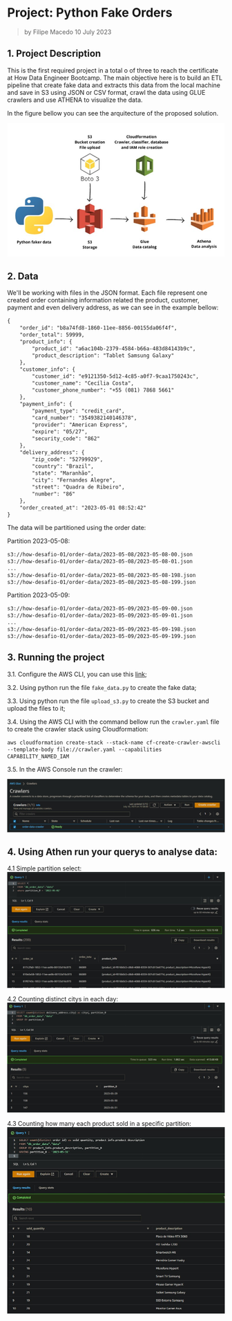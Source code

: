 # Project: Python Fake Orders

> by Filipe Macedo 10 July 2023

## 1. Project Description

This is the first required project in a total o of three to reach the certificate at How Data Engineer Bootcamp. The main objective here is to build an ETL pipeline that create fake data and extracts this data from the local machine and save in S3 using JSON or CSV format, crawl the data using GLUE crawlers and use ATHENA to visualize the data.

In the figure bellow you can see the arquitecture of the proposed solution.

![](img/pipeline.jpg)

## 2. Data

We'll be working with files in the JSON format. Each file represent one created order containing information related the product, customer, payment and even delivery address, as we can see in the example bellow:

```
{
    "order_id": "b8a74fd8-1860-11ee-8856-00155da06f4f",
    "order_total": 59999,
    "product_info": {
        "product_id": "a6ac104b-2379-4584-b66a-483d84143b9c",
        "product_description": "Tablet Samsung Galaxy"
    },
    "customer_info": {
        "customer_id": "e9121350-5d12-4c85-a0f7-9caa1750243c",
        "customer_name": "Cecília Costa",
        "customer_phone_number": "+55 (081) 7868 5661"
    },
    "payment_info": {
        "payment_type": "credit_card",
        "card_number": "3549382140146378",
        "provider": "American Express",
        "expire": "05/27",
        "security_code": "862"
    },
    "delivery_address": {
        "zip_code": "52799929",
        "country": "Brazil",
        "state": "Maranhão",
        "city": "Fernandes Alegre",
        "street": "Quadra de Ribeiro",
        "number": "86"
    },
    "order_created_at": "2023-05-01 08:52:42"
}
```

The data will be partitioned using the order date:

Partition 2023-05-08:
```
s3://how-desafio-01/order-data/2023-05-08/2023-05-08-00.json
s3://how-desafio-01/order-data/2023-05-08/2023-05-08-01.json
...
s3://how-desafio-01/order-data/2023-05-08/2023-05-08-198.json
s3://how-desafio-01/order-data/2023-05-08/2023-05-08-199.json
```
Partition 2023-05-09:
```
s3://how-desafio-01/order-data/2023-05-09/2023-05-09-00.json
s3://how-desafio-01/order-data/2023-05-09/2023-05-09-01.json
...
s3://how-desafio-01/order-data/2023-05-09/2023-05-09-198.json
s3://how-desafio-01/order-data/2023-05-09/2023-05-09-199.json
```

## 3. Running the project

3.1. Configure the AWS CLI, you can use this [link](https://docs.aws.amazon.com/cli/latest/userguide/cli-chap-configure.html);

3.2. Using python run the file `fake_data.py` to create the fake data;

3.3. Using python run the file `upload_s3.py` to create the S3 bucket and upload the files to it;

3.4. Using the AWS CLI with the command bellow run the `crawler.yaml` file to create the crawler stack using Cloudformation:

```
aws cloudformation create-stack --stack-name cf-create-crawler-awscli --template-body file://crawler.yaml --capabilities CAPABILITY_NAMED_IAM
 ```

3.5. In the AWS Console run the crawler:

![](img/crawler_run.jpg)

## 4. Using Athen run your querys to analyse data:

4.1 Simple partition select:
    ![](img/query_1_athena.jpg)

4.2 Counting distinct citys in each day:
    ![](img/query_2_athena.jpg)

4.3 Counting how many each product sold in a specific partition:
    ![](img/query_3_athena.jpg)
